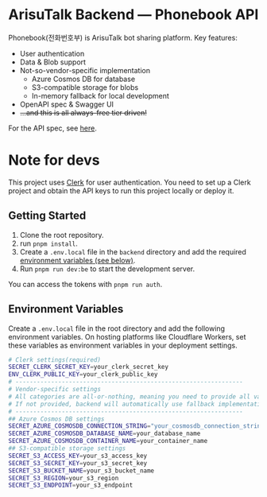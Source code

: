 # ArisuTalk Backend — Phonebook API

Phonebook(전화번호부) is ArisuTalk bot sharing platform.
Key features:

- User authentication
- Data & Blob support
- Not-so-vendor-specific implementation
    - Azure Cosmos DB for database
    - S3-compatible storage for blobs
    - In-memory fallback for local development
- OpenAPI spec & Swagger UI
- ~~...and this is all always-free tier driven!~~

For the API spec, see [here](https://back.spark.arisutalk.moe).

# Note for devs

This project uses [Clerk](https://clerk.com/) for user authentication. You need to set up a Clerk project and obtain the API keys to run this project locally or deploy it.

## Getting Started

1. Clone the root repository.
2. run `pnpm install`.
3. Create a `.env.local` file in the `backend` directory and add the required [environment variables (see below)](#environment-variables).
4. Run `pnpm run dev:be` to start the development server.

You can access the tokens with `pnpm run auth`.

## Environment Variables

Create a `.env.local` file in the root directory and add the following environment variables.
On hosting platforms like Cloudflare Workers, set these variables as environment variables in your deployment settings.

```sh
# Clerk settings(required)
SECRET_CLERK_SECRET_KEY=your_clerk_secret_key
ENV_CLERK_PUBLIC_KEY=your_clerk_public_key
# ----------------------------------------------------------------
# Vendor-specific settings
# All categories are all-or-nothing, meaning you need to provide all variables in a category or none at all.
# If not provided, backend will automatically use fallback implementations.
# ----------------------------------------------------------------
## Azure Cosmos DB settings
SECRET_AZURE_COSMOSDB_CONNECTION_STRING="your_cosmosdb_connection_string"
SECRET_AZURE_COSMOSDB_DATABASE_NAME=your_database_name
SECRET_AZURE_COSMOSDB_CONTAINER_NAME=your_container_name
## S3-compatible storage settings
SECRET_S3_ACCESS_KEY=your_s3_access_key
SECRET_S3_SECRET_KEY=your_s3_secret_key
SECRET_S3_BUCKET_NAME=your_s3_bucket_name
SECRET_S3_REGION=your_s3_region
SECRET_S3_ENDPOINT=your_s3_endpoint
```
